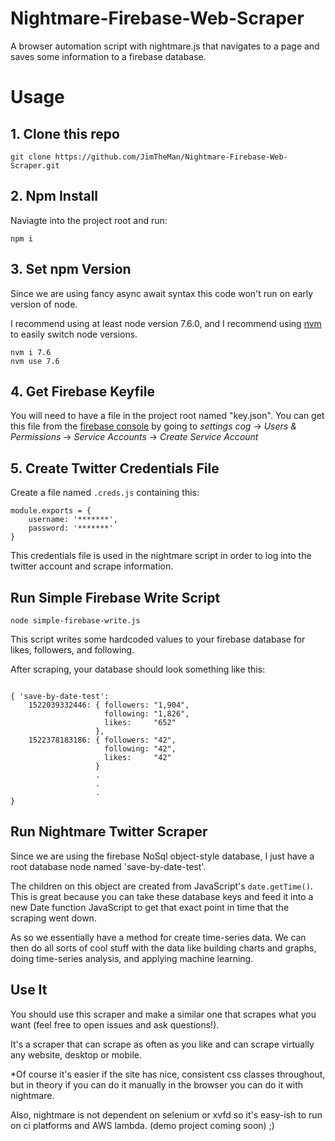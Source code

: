 # Nightmare-Firebase-Web-Scraper
A browser automation script with nightmare.js that navigates to a page and saves some information to a firebase database.


# Usage

## 1. Clone this repo
 
```
git clone https://github.com/JimTheMan/Nightmare-Firebase-Web-Scraper.git 
```


## 2. Npm Install
 
 Naviagte into the project root and run:
```
npm i
```


## 3. Set npm Version
 
 Since we are using fancy async await syntax this code won't run on early version of node.
 
 I recommend using at least node version 7.6.0, and I recommend using [nvm](https://github.com/creationix/nvm) to easily switch node versions.
 
```
nvm i 7.6
nvm use 7.6
```

## 4. Get Firebase Keyfile

You will need to have a file in the project root named "key.json". You can get this file from the [firebase console](https://console.firebase.google.com) by going to 
_settings cog_ -> _Users & Permissions_ -> _Service Accounts_ -> _Create Service Account_


## 5. Create Twitter Credentials File
Create a file named `.creds.js` containing this:


```
module.exports = {
    username: '*******',
    password: '*******'
}
```

This credentials file is used in the nightmare script in order to log into the twitter account and scrape information.


## Run Simple Firebase Write Script

```
node simple-firebase-write.js
```

This script writes some hardcoded values to your firebase database for likes, followers, and following.

After scraping, your database should look something like this:

```

{ 'save-by-date-test': 
    1522039332446: { followers: "1,904",
                     following: "1,826",
                     likes:     "652"
                   },
    1522378183186: { followers: "42",
                     following: "42",
                     likes:     "42"
                   }
                   .
                   .
                   .
}
```


## Run Nightmare Twitter Scraper


Since we are using the firebase NoSql object-style database, I just have a root database node named 'save-by-date-test'.

The children on this object are created from JavaScript's `date.getTime()`. This is great because you can take these database keys and feed it into a new Date function JavaScript to get that exact point in time that the scraping went down.
 
As so we essentially have a method for create time-series data. We can then do all sorts of cool stuff with the data like building charts and graphs, doing time-series analysis, and applying machine learning. 



## Use It

You should use this scraper and make a similar one that scrapes what you want (feel free to open issues and ask questions!).

It's a scraper that can scrape as often as you like and can scrape virtually any website, desktop or mobile.

*Of course it's easier if the site has nice, consistent css classes throughout, but in theory if you can do it manually in the browser you can do it with nightmare.

Also, nightmare is not dependent on selenium or xvfd so it's easy-ish to run on ci platforms and AWS lambda. (demo project coming soon) ;)

